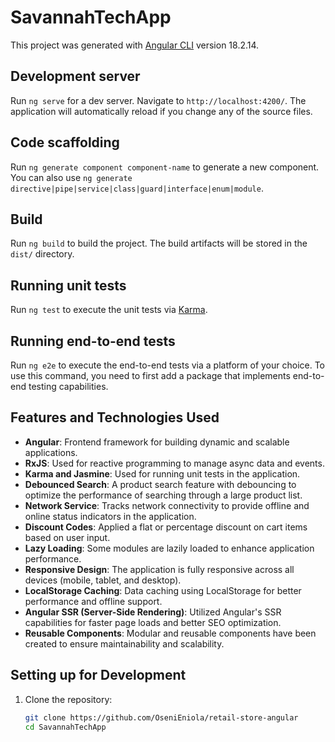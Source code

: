 # SavannahTechApp

This project was generated with [Angular CLI](https://github.com/angular/angular-cli) version 18.2.14.

## Development server

Run `ng serve` for a dev server. Navigate to `http://localhost:4200/`. The application will automatically reload if you change any of the source files.

## Code scaffolding

Run `ng generate component component-name` to generate a new component. You can also use `ng generate directive|pipe|service|class|guard|interface|enum|module`.

## Build

Run `ng build` to build the project. The build artifacts will be stored in the `dist/` directory.

## Running unit tests

Run `ng test` to execute the unit tests via [Karma](https://karma-runner.github.io).

## Running end-to-end tests

Run `ng e2e` to execute the end-to-end tests via a platform of your choice. To use this command, you need to first add a package that implements end-to-end testing capabilities.

## Features and Technologies Used

- **Angular**: Frontend framework for building dynamic and scalable applications.
- **RxJS**: Used for reactive programming to manage async data and events.
- **Karma and Jasmine**: Used for running unit tests in the application.
- **Debounced Search**: A product search feature with debouncing to optimize the performance of searching through a large product list.
- **Network Service**: Tracks network connectivity to provide offline and online status indicators in the application.
- **Discount Codes**: Applied a flat or percentage discount on cart items based on user input.
- **Lazy Loading**: Some modules are lazily loaded to enhance application performance.
- **Responsive Design**: The application is fully responsive across all devices (mobile, tablet, and desktop).
- **LocalStorage Caching**: Data caching using LocalStorage for better performance and offline support.
- **Angular SSR (Server-Side Rendering)**: Utilized Angular's SSR capabilities for faster page loads and better SEO optimization.
- **Reusable Components**: Modular and reusable components have been created to ensure maintainability and scalability.

## Setting up for Development

1. Clone the repository:
   ```bash
   git clone https://github.com/OseniEniola/retail-store-angular
   cd SavannahTechApp
